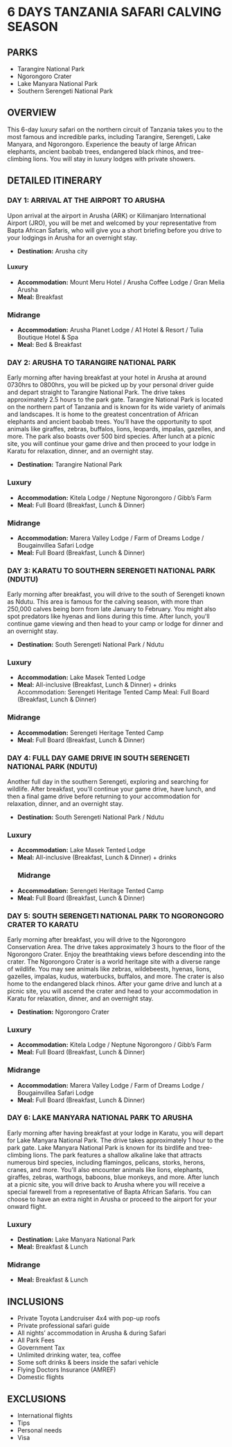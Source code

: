 # 6 DAYS TANZANIA SAFARI CALVING SEASON

## PARKS

- Tarangire National Park
- Ngorongoro Crater
- Lake Manyara National Park
- Southern Serengeti National Park

## OVERVIEW

This 6-day luxury safari on the northern circuit of Tanzania takes you to the most famous and incredible parks, including Tarangire, Serengeti, Lake Manyara, and Ngorongoro. Experience the beauty of large African elephants, ancient baobab trees, endangered black rhinos, and tree-climbing lions. You will stay in luxury lodges with private showers.

## DETAILED ITINERARY

### DAY 1: ARRIVAL AT THE AIRPORT TO ARUSHA

Upon arrival at the airport in Arusha (ARK) or Kilimanjaro International Airport (JRO), you will be met and welcomed by your representative from Bapta African Safaris, who will give you a short briefing before you drive to your lodgings in Arusha for an overnight stay.


- **Destination:** Arusha city
#### Luxury

- **Accommodation:** Mount Meru Hotel / Arusha Coffee Lodge / Gran Melia Arusha
- **Meal:** Breakfast
### Midrange
- **Accommodation:** Arusha Planet Lodge / A1 Hotel & Resort / Tulia Boutique Hotel & Spa
- **Meal:** Bed & Breakfast

### DAY 2: ARUSHA TO TARANGIRE NATIONAL PARK

Early morning after having breakfast at your hotel in Arusha at around 0730hrs to 0800hrs, you will be picked up by your personal driver guide and depart straight to Tarangire National Park. The drive takes approximately 2.5 hours to the park gate. Tarangire National Park is located on the northern part of Tanzania and is known for its wide variety of animals and landscapes. It is home to the greatest concentration of African elephants and ancient baobab trees. You'll have the opportunity to spot animals like giraffes, zebras, buffalos, lions, leopards, impalas, gazelles, and more. The park also boasts over 500 bird species. After lunch at a picnic site, you will continue your game drive and then proceed to your lodge in Karatu for relaxation, dinner, and an overnight stay.


- **Destination:** Tarangire National Park
### Luxury
- **Accommodation:** Kitela Lodge / Neptune Ngorongoro / Gibb’s Farm
- **Meal:** Full Board (Breakfast, Lunch & Dinner)
### Midrange
- **Accommodation:** Marera Valley Lodge / Farm of Dreams Lodge / Bougainvillea Safari Lodge
- **Meal:** Full Board (Breakfast, Lunch & Dinner)

### DAY 3: KARATU TO SOUTHERN SERENGETI NATIONAL PARK (NDUTU)

Early morning after breakfast, you will drive to the south of Serengeti known as Ndutu. This area is famous for the calving season, with more than 250,000 calves being born from late January to February. You might also spot predators like hyenas and lions during this time. After lunch, you'll continue game viewing and then head to your camp or lodge for dinner and an overnight stay.

- **Destination:** South Serengeti National Park / Ndutu
### Luxury
- **Accommodation:** Lake Masek Tented Lodge
- **Meal:** All-inclusive (Breakfast, Lunch & Dinner) + drinks
  Accommodation: Serengeti Heritage Tented Camp
  Meal: Full Board (Breakfast, Lunch & Dinner)
### Midrange
- **Accommodation:** Serengeti Heritage Tented Camp
- **Meal:** Full Board (Breakfast, Lunch & Dinner)
### DAY 4: FULL DAY GAME DRIVE IN SOUTH SERENGETI NATIONAL PARK (NDUTU)

Another full day in the southern Serengeti, exploring and searching for wildlife. After breakfast, you'll continue your game drive, have lunch, and then a final game drive before returning to your accommodation for relaxation, dinner, and an overnight stay.

- **Destination:** South Serengeti National Park / Ndutu
### Luxury
- **Accommodation:** Lake Masek Tented Lodge
- **Meal:** All-inclusive (Breakfast, Lunch & Dinner) + drinks
  ### Midrange
- **Accommodation:** Serengeti Heritage Tented Camp
- **Meal:** Full Board (Breakfast, Lunch & Dinner)

### DAY 5: SOUTH SERENGETI NATIONAL PARK TO NGORONGORO CRATER TO KARATU

Early morning after breakfast, you will drive to the Ngorongoro Conservation Area. The drive takes approximately 3 hours to the floor of the Ngorongoro Crater. Enjoy the breathtaking views before descending into the crater. The Ngorongoro Crater is a world heritage site with a diverse range of wildlife. You may see animals like zebras, wildebeests, hyenas, lions, gazelles, impalas, kudus, waterbucks, buffalos, and more. The crater is also home to the endangered black rhinos. After your game drive and lunch at a picnic site, you will ascend the crater and head to your accommodation in Karatu for relaxation, dinner, and an overnight stay.

- **Destination:** Ngorongoro Crater
### Luxury
- **Accommodation:** Kitela Lodge / Neptune Ngorongoro / Gibb’s Farm
- **Meal:** Full Board (Breakfast, Lunch & Dinner)
### Midrange
- **Accommodation:** Marera Valley Lodge / Farm of Dreams Lodge / Bougainvillea Safari Lodge
- **Meal:** Full Board (Breakfast, Lunch & Dinner)

### DAY 6: LAKE MANYARA NATIONAL PARK TO ARUSHA

Early morning after having breakfast at your lodge in Karatu, you will depart for Lake Manyara National Park. The drive takes approximately 1 hour to the park gate. Lake Manyara National Park is known for its birdlife and tree-climbing lions. The park features a shallow alkaline lake that attracts numerous bird species, including flamingos, pelicans, storks, herons, cranes, and more. You'll also encounter animals like lions, elephants, giraffes, zebras, warthogs, baboons, blue monkeys, and more. After lunch at a picnic site, you will drive back to Arusha where you will receive a special farewell from a representative of Bapta African Safaris. You can choose to have an extra night in Arusha or proceed to the airport for your onward flight.

### Luxury
- **Destination:** Lake Manyara National Park
- **Meal:** Breakfast & Lunch
### Midrange
- **Meal:** Breakfast & Lunch

## INCLUSIONS

- Private Toyota Landcruiser 4x4 with pop-up roofs
- Private professional safari guide
- All nights’ accommodation in Arusha & during Safari
- All Park Fees
- Government Tax
- Unlimited drinking water, tea, coffee
- Some soft drinks & beers inside the safari vehicle
- Flying Doctors Insurance (AMREF)
- Domestic flights

## EXCLUSIONS

- International flights
- Tips
- Personal needs
- Visa
